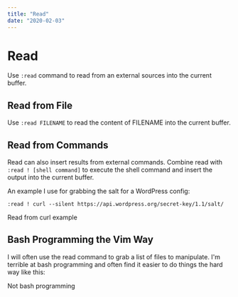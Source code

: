```yaml
---
title: "Read"
date: "2020-02-03"
---
```


# Read

Use `:read` command to read from an external sources into the current buffer.

## Read from File

Use `:read FILENAME` to read the content of FILENAME into the current buffer.

## Read from Commands

Read can also insert results from external commands. Combine read with `:read ! [shell command]` to execute the shell command and insert the output into the current buffer.

An example I use for grabbing the salt for a WordPress config:

`:read ! curl --silent https://api.wordpress.org/secret-key/1.1/salt/`

Read from curl example

## Bash Programming the Vim Way

I will often use the read command to grab a list of files to manipulate. I'm terrible at bash programming and often find it easier to do things the hard way like this:

Not bash programming

